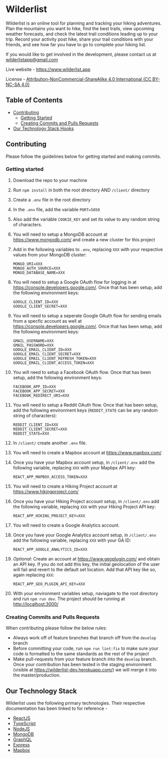 # Wilderlist

Wilderlist is an online tool for planning and tracking your hiking adventures. Plan the mountains you want to hike, find the best trails, view upcoming weather forecasts, and check the latest trail conditions leading up to your trip. Record your activity post hike, share your trail conditions with your friends, and see how far you have to go to complete your hiking list.

If you would like to get involved in the development, please contact us at wilderlistapp@gmail.com

Live website - https://www.wilderlist.app

License - [Attribution-NonCommercial-ShareAlike 4.0 International (CC BY-NC-SA 4.0)](https://creativecommons.org/licenses/by-nc-sa/4.0/)

## Table of Contents
  - [Contributing](#contributing)
    - [Getting Started](#gettingstarted)
    - [Creating Commits and Pulls Requests](#commitsandpullrequests)
  - [Our Technology Stack Hooks](#techstack)

<a name="contributing"/>

## Contributing

Please follow the guidelines below for getting started and making commits.

<a name="gettingstarted"/>

### Getting started

1. Download the repo to your machine
1. Run `npm install` in both the root directory AND `/client/` directory
1. Create a `.env` file in the root directory
1. In the `.env` file, add the variable `PORT=5050`
1. Also add the variable `COOKIE_KEY` and set its value to any random string of characters.
1. You will need to setup a MongoDB account at https://www.mongodb.com/ and create a new cluster for this project
1. Add in the following variables to `.env`, replacing `XXX` with your respective values from your MongoDB cluster:

   ```
   MONGO_URI=XXX
   MONGO_AUTH_SOURCE=XXX
   MONGO_DATABASE_NAME=XXX
   ```

1. You will need to setup a Google OAuth flow for logging in at https://console.developers.google.com/. Once that has been setup, add the following environment keys: 

    ```
    GOOGLE_CLIENT_ID=XXX
    GOOGLE_CLIENT_SECRET=XXX
    ```

1. You will need to setup a seperate Google OAuth flow for sending emails from a specfic account as well at https://console.developers.google.com/. Once that has been setup, add the following environment keys: 

    ```
    GMAIL_USERNAME=XXX
    GMAIL_PASSWORD=XXX
    GOOGLE_EMAIL_CLIENT_ID=XXX
    GOOGLE_EMAIL_CLIENT_SECRET=XXX
    GOOGLE_EMAIL_CLIENT_REFRESH_TOKEN=XXX
    GOOGLE_EMAIL_CLIENT_ACCESS_TOKEN=XXX
    ```

1. You will need to setup a Facebook OAuth flow. Once that has been setup, add the following environment keys: 

    ```
    FACEBOOK_APP_ID=XXX
    FACEBOOK_APP_SECRET=XXX
    FACEBOOK_REDIRECT_URI=XXX
    ```

1. You will need to setup a Reddit OAuth flow. Once that has been setup, add the following environment keys (`REDDIT_STATE` can be any random string of characters): 

    ```
    REDDIT_CLIENT_ID=XXX
    REDDIT_CLIENT_SECRET=XXX
    REDDIT_STATE=XXX
    ```

1. In `/client/` create another `.env` file.
1. You will need to create a Mapbox account at https://www.mapbox.com/
1. Once you have your Mapbox account setup, in `/client/.env` add the following variable, replacing `XXX` with your Mapbpx API key:

   ```
   REACT_APP_MAPBOX_ACCESS_TOKEN=XXX
   ```

1. You will need to create a Hiking Project account at https://www.hikingproject.com/
1. Once you have your Hiking Project account setup, in `/client/.env` add the following variable, replacing `XXX` with your Hiking Project API key:

   ```
   REACT_APP_HIKING_PROJECT_KEY=XXX
   ```

1. You will need to create a Google Analytics account.
1. Once you have your Google Analytics account setup, in `/client/.env` add the following variable, replacing `XXX` with your GA ID:

   ```
   REACT_APP_GOOGLE_ANALYTICS_ID=XXX
   ```

1. *Optional*: Create an account at https://www.geoplugin.com/ and obtain an API key. If you do not add this key, the initial geolocation of the user will fail and revert to the default set location. Add that API key like so, again replacing `XXX`:

   ```
   REACT_APP_GEO_PLUGIN_API_KEY=XXX
   ```

1. With your environment variables setup, naviagate to the root directory and run `npm run dev`. The project should be running at [http://localhost:3000/](http://localhost:3000/)

<a name="commitsandpullrequests"/>

### Creating Commits and Pulls Requests

When contributing please follow the below rules:

- Always work off of feature branches that branch off from the `develop` branch
- Before committing your code, run `npm run lint:fix` to make sure your code is formatted to the same standards as the rest of the project
- Make pull-requests from your feature branch into the `develop` branch. Once your contribution has been tested in the staging environment (visible at https://wilderlist-dev.herokuapp.com/) we will merge it into the master/production.

<a name="techstack"/>

## Our Technology Stack

Wilderlist uses the following primary technologies. Their respective documentation has been linked to for reference -

- [ReactJS](https://reactjs.org/docs/getting-started.html)
- [TypeScript](https://www.typescriptlang.org/docs/home.html)
- [NodeJS](https://nodejs.org/en/docs/)
- [MongoDB](https://docs.mongodb.com/manual/introduction/)
- [GraphQL](https://graphql.org/learn/)
- [Express](https://expressjs.com/)
- [Mapbox](https://docs.mapbox.com/mapbox-gl-js/api/)

